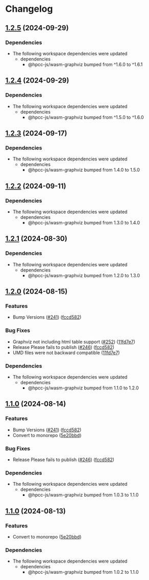 # Changelog

## [1.2.5](https://github.com/hpcc-systems/hpcc-js-wasm/compare/wasm-graphviz-cli-v1.2.4...wasm-graphviz-cli-v1.2.5) (2024-09-29)


### Dependencies

* The following workspace dependencies were updated
  * dependencies
    * @hpcc-js/wasm-graphviz bumped from ^1.6.0 to ^1.6.1

## [1.2.4](https://github.com/hpcc-systems/hpcc-js-wasm/compare/wasm-graphviz-cli-v1.2.3...wasm-graphviz-cli-v1.2.4) (2024-09-29)


### Dependencies

* The following workspace dependencies were updated
  * dependencies
    * @hpcc-js/wasm-graphviz bumped from ^1.5.0 to ^1.6.0

## [1.2.3](https://github.com/hpcc-systems/hpcc-js-wasm/compare/wasm-graphviz-cli-v1.2.2...wasm-graphviz-cli-v1.2.3) (2024-09-17)


### Dependencies

* The following workspace dependencies were updated
  * dependencies
    * @hpcc-js/wasm-graphviz bumped from 1.4.0 to 1.5.0

## [1.2.2](https://github.com/hpcc-systems/hpcc-js-wasm/compare/wasm-graphviz-cli-v1.2.1...wasm-graphviz-cli-v1.2.2) (2024-09-11)


### Dependencies

* The following workspace dependencies were updated
  * dependencies
    * @hpcc-js/wasm-graphviz bumped from 1.3.0 to 1.4.0

## [1.2.1](https://github.com/hpcc-systems/hpcc-js-wasm/compare/wasm-graphviz-cli-v1.2.0...wasm-graphviz-cli-v1.2.1) (2024-08-30)


### Dependencies

* The following workspace dependencies were updated
  * dependencies
    * @hpcc-js/wasm-graphviz bumped from 1.2.0 to 1.3.0

## [1.2.0](https://github.com/hpcc-systems/hpcc-js-wasm/compare/wasm-graphviz-cli-v1.1.0...wasm-graphviz-cli-v1.2.0) (2024-08-15)


### Features

* Bump Versions ([#241](https://github.com/hpcc-systems/hpcc-js-wasm/issues/241)) ([fccd582](https://github.com/hpcc-systems/hpcc-js-wasm/commit/fccd58255035da8f1755809dcb29c4b4736443a4))


### Bug Fixes

* Graphviz not including html table support ([#252](https://github.com/hpcc-systems/hpcc-js-wasm/issues/252)) ([11fd7e7](https://github.com/hpcc-systems/hpcc-js-wasm/commit/11fd7e7d20b2b8fa7a0d3832775aedb4cd7e9bd3))
* Release Please fails to publish ([#246](https://github.com/hpcc-systems/hpcc-js-wasm/issues/246)) ([fccd582](https://github.com/hpcc-systems/hpcc-js-wasm/commit/fccd58255035da8f1755809dcb29c4b4736443a4))
* UMD files were not backward compatible ([11fd7e7](https://github.com/hpcc-systems/hpcc-js-wasm/commit/11fd7e7d20b2b8fa7a0d3832775aedb4cd7e9bd3))


### Dependencies

* The following workspace dependencies were updated
  * dependencies
    * @hpcc-js/wasm-graphviz bumped from 1.1.0 to 1.2.0

## [1.1.0](https://github.com/hpcc-systems/hpcc-js-wasm/compare/wasm-graphviz-cli-v1.0.4...wasm-graphviz-cli-v1.1.0) (2024-08-14)


### Features

* Bump Versions ([#241](https://github.com/hpcc-systems/hpcc-js-wasm/issues/241)) ([fccd582](https://github.com/hpcc-systems/hpcc-js-wasm/commit/fccd58255035da8f1755809dcb29c4b4736443a4))
* Convert to monorepo ([5e20bbd](https://github.com/hpcc-systems/hpcc-js-wasm/commit/5e20bbdaa32a4ae304e79cabe22a9bf1a38a482b))


### Bug Fixes

* Release Please fails to publish ([#246](https://github.com/hpcc-systems/hpcc-js-wasm/issues/246)) ([fccd582](https://github.com/hpcc-systems/hpcc-js-wasm/commit/fccd58255035da8f1755809dcb29c4b4736443a4))


### Dependencies

* The following workspace dependencies were updated
  * dependencies
    * @hpcc-js/wasm-graphviz bumped from 1.0.3 to 1.1.0

## [1.1.0](https://github.com/hpcc-systems/hpcc-js-wasm/compare/wasm-graphviz-cli-v1.0.4...wasm-graphviz-cli-v1.1.0) (2024-08-13)


### Features

* Convert to monorepo ([5e20bbd](https://github.com/hpcc-systems/hpcc-js-wasm/commit/5e20bbdaa32a4ae304e79cabe22a9bf1a38a482b))


### Dependencies

* The following workspace dependencies were updated
  * dependencies
    * @hpcc-js/wasm-graphviz bumped from 1.0.2 to 1.1.0
